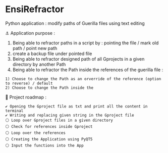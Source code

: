 # EnsiRefractor
Python application : modify paths of Guerilla files using text editing

⚓ Application purpose :
  
  1) Being able to refractor paths in a script by : pointing the file / mark old path / point new path
  2) create a backup file under pointed file
  3) Being able to refractor designed path of all Gprojects in a given directory by another Path
  4) Being able to refractor the Path inside the references of the guerilla file :
 
    1) Choose to change the Path as an orverride of the reference (option to reverse) / default
    2) Choose to change the Path inside the  

🧭 Project roadmap :
  
    ✔️ Opening the Gproject file as txt and print all the content in terminal
    ✔️ Writing and replacing given string in the Gproject file
    ⚪ Loop over Gproject files in a given directory
    ⚪ Check for references inside Gproject
    ⚪ Loop over the references 
    ⚪ Creating the Application using PyQT5
    ⚪ Input the functions into the App 
